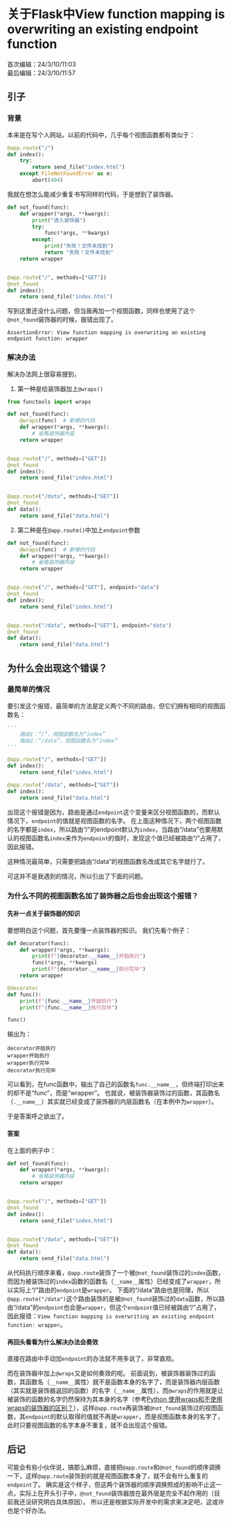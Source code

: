 # 关于Flask中View function mapping is overwriting an existing endpoint function
首次编辑：24/3/10/11:03  
最后编辑：24/3/10/11:57

## 引子
### 背景
本来是在写个人网站，以前的代码中，几乎每个视图函数都有类似于：
```python
@app.route("/")
def index():
	try:
		return send_file("index.html")
	except FileNotFoundError as e:
		abort(404)
```
我就在想怎么能减少重复书写同样的代码，于是想到了装饰器。
```python
def not_found(func):
	def wrapper(*args, **kwargs):
		print("进入装饰器")
		try:
			func(*args, **kwargs)
		except:
			print("失败！文件未找到")
			return "失败！文件未找到"
	return wrapper


@app.route("/", methods=["GET"])
@not_found
def index():
	return send_file("index.html")
```
写到这里还没什么问题，但当我再加一个视图函数，同样也使用了这个`@not_found`装饰器的时候，报错出现了。
```
AssertionError: View function mapping is overwriting an existing endpoint function: wrapper
```

### 解决办法
解决办法网上很容易搜到，
1. 第一种是给装饰器加上`@wraps()`
```python
from functools import wraps

def not_found(func):
	@wraps(func)  # 新增的代码
	def wrapper(*args, **kwargs):
		# 省略装饰器内容
	return wrapper


@app.route("/", methods=["GET"])
@not_found
def index():
	return send_file("index.html")


@app.route("/data", methods=["GET"])
@not_found
def data():
	return send_file("data.html")
```

2. 第二种是在`@app.route()`中加上`endpoint`参数
```python
def not_found(func):
	@wraps(func)  # 新增的代码
	def wrapper(*args, **kwargs):
		# 省略装饰器内容
	return wrapper


@app.route("/", methods=["GET"], endpoint="data")
@not_found
def index():
	return send_file("index.html")


@app.route("/data", methods=["GET"], endpoint="data")
@not_found
def data():
	return send_file("data.html")
```

## 为什么会出现这个错误？
### 最简单的情况
要引发这个报错，最简单的方法是定义两个不同的路由，但它们拥有相同的视图函数名：
```python
'''
	路由1：“/”，视图函数名为“index”
	路由2：“/data”，视图函数名为“index”
'''

@app.route("/", methods=["GET"])
def index():
	return send_file("index.html")

@app.route("/data", methods=["GET"])
def index():
	return send_file("data.html")
```
出现这个报错是因为，路由是通过`endpoint`这个变量来区分视图函数的，而默认情况下，`endpoint`的值就是视图函数的名字。
在上面这种情况下，两个视图函数的名字都是`index`，所以路由“/”的endpoint默认为`index`，当路由“/data”也要用默认的视图函数名`index`来作为`endpoint`的值时，发现这个值已经被路由“/”占用了，因此报错。

这种情况最简单，只需要把路由“/data”的视图函数名改成其它名字就行了。

可这并不是我遇到的情况，所以引出了下面的问题。

### 为什么不同的视图函数名加了装饰器之后也会出现这个报错？
#### 先补一点关于装饰器的知识
要想明白这个问题，首先要懂一点装饰器的知识。
我们先看个例子：
```python
def decorator(func):
	def wrapper(*args, **kwargs):
		print(f"{decorator.__name__}开始执行")
		func(*args, **kwargs)
		print(f"{decorator.__name__}执行完毕")
	return wrapper

@decorator
def func():
	print(f"{func.__name__}开始执行")
	print(f"{func.__name__}执行完毕")

func()
```
输出为：
```
decorator开始执行
wrapper开始执行
wrapper执行完毕
decorator执行完毕
```

可以看到，在func函数中，输出了自己的函数名`func.__name__`，但终端打印出来的却不是“func”，而是“wrapper”。
也就说，被装饰器装饰过的函数，其函数名（`.__name__`）其实就已经变成了装饰器的内层函数名（在本例中为`wrapper`）。

于是答案呼之欲出了。

#### 答案

在上面的例子中：
```python
def not_found(func):
	def wrapper(*args, **kwargs):
		# 省略装饰器内容
	return wrapper


@app.route("/", methods=["GET"])
@not_found
def index():
	return send_file("index.html")


@app.route("/data", methods=["GET"])
@not_found
def data():
	return send_file("data.html")
```
从代码执行顺序来看，`@app.route`装饰了一个被`@not_found`装饰过的`index`函数，而因为被装饰过的`index`函数的函数名（`__name__`属性）已经变成了`wrapper`，所以实际上“/”路由的`endpoint`是`wrapper`。
下面的“/data”路由也是同理，所以`@app.route("/data")`这个路由装饰的是被`@not_found`装饰过的`data`函数，所以路由“/data”的`endpoint`也会是`wrapper`，但这个`endpoint`值已经被路由“/”占用了，因此报错：`View function mapping is overwriting an existing endpoint function: wrapper`。

#### 再回头看看为什么解决办法会奏效
直接在路由中手动加`endpoint`的办法就不用多说了，非常直观。

而在装饰器中加上`@wraps`又是如何奏效的呢。
前面说到，被装饰器装饰过的函数，其函数名（`__name__`属性）就不是函数本身的名字了，而是装饰器内层函数（其实就是装饰器返回的函数）的名字（`__name__`属性），而`@wraps`的作用就是让被装饰的函数的名字仍然保持为其本身的名字（参考[Python 使用wraps和不使用wraps的装饰器的区别？](https://www.zhihu.com/question/46808546)），这样`@app.route`再装饰被`@not_found`装饰过的视图函数，其`endpoint`的默认取得的值就不再是`wrapper`，而是视图函数本身的名字了，此时只要视图函数的名字本身不重复，就不会出现这个报错。

## 后记
可能会有些小伙伴说，搞那么麻烦，直接把`@app.route`和`@not_found`的顺序调换一下，这样`@app.route`装饰到的就是视图函数本身了，就不会有什么重复的`endpoint`了。
确实是这个样子，但这两个装饰器的顺序调换照成的影响不止这一点，实际上在开头引子中，`@not_found`装饰器放在最外层是完全不起作用的（目前我还没研究明白具体原因）。
所以还是根据实际开发中的需求来决定吧，这或许也是个好办法。